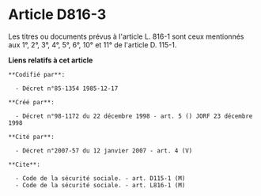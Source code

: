 # Article D816-3

Les titres ou documents prévus à l'article L. 816-1 sont ceux mentionnés aux 1°, 2°, 3°, 4°, 5°, 6°, 10° et 11° de l'article
D. 115-1.

**Liens relatifs à cet article**

	**Codifié par**:

	  - Décret n°85-1354 1985-12-17

	**Créé par**:

	  - Décret n°98-1172 du 22 décembre 1998 - art. 5 () JORF 23 décembre 1998

	**Cité par**:

	  - Décret n°2007-57 du 12 janvier 2007 - art. 4 (V)

	**Cite**:

	  - Code de la sécurité sociale. - art. D115-1 (M)
	  - Code de la sécurité sociale. - art. L816-1 (M)

